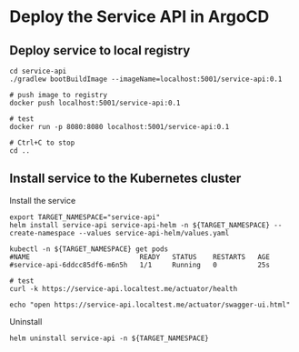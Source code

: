 # Deploy the Service API in ArgoCD


## Deploy service to local registry
```shell
cd service-api
./gradlew bootBuildImage --imageName=localhost:5001/service-api:0.1

# push image to registry
docker push localhost:5001/service-api:0.1

# test
docker run -p 8080:8080 localhost:5001/service-api:0.1

# Ctrl+C to stop
cd ..
```

## Install service to the Kubernetes cluster


Install the service
```shell
export TARGET_NAMESPACE="service-api"
helm install service-api service-api-helm -n ${TARGET_NAMESPACE} --create-namespace --values service-api-helm/values.yaml

kubectl -n ${TARGET_NAMESPACE} get pods
#NAME                           READY   STATUS    RESTARTS   AGE
#service-api-6ddcc85df6-m6n5h   1/1     Running   0          25s

# test
curl -k https://service-api.localtest.me/actuator/health

echo "open https://service-api.localtest.me/actuator/swagger-ui.html"
```

Uninstall
```shell
helm uninstall service-api -n ${TARGET_NAMESPACE}

```